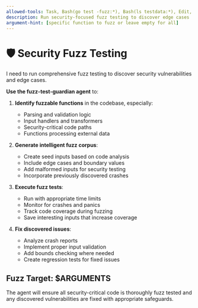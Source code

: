 ```yaml
---
allowed-tools: Task, Bash(go test -fuzz:*), Bash(ls testdata:*), Edit, MultiEdit
description: Run security-focused fuzz testing to discover edge cases
argument-hint: [specific function to fuzz or leave empty for all]
---
```

# 🛡️ Security Fuzz Testing

I need to run comprehensive fuzz testing to discover security vulnerabilities and edge cases.

**Use the fuzz-test-guardian agent** to:

1. **Identify fuzzable functions** in the codebase, especially:
   - Parsing and validation logic
   - Input handlers and transformers
   - Security-critical code paths
   - Functions processing external data

2. **Generate intelligent fuzz corpus**:
   - Create seed inputs based on code analysis
   - Include edge cases and boundary values
   - Add malformed inputs for security testing
   - Incorporate previously discovered crashes

3. **Execute fuzz tests**:
   - Run with appropriate time limits
   - Monitor for crashes and panics
   - Track code coverage during fuzzing
   - Save interesting inputs that increase coverage

4. **Fix discovered issues**:
   - Analyze crash reports
   - Implement proper input validation
   - Add bounds checking where needed
   - Create regression tests for fixed issues

## Fuzz Target: $ARGUMENTS

The agent will ensure all security-critical code is thoroughly fuzz tested and any discovered vulnerabilities are fixed with appropriate safeguards.
